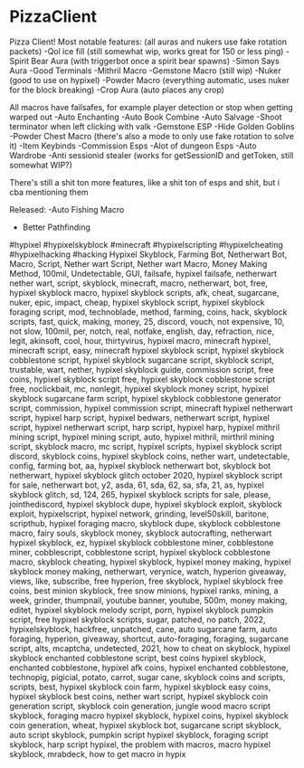 # PizzaClient
Pizza Client!
Most notable features: (all auras and nukers use fake rotation packets)
-Qol ice fill (still somewhat wip, works great for 150 or less ping)
-Spirit Bear Aura (with triggerbot once a spirit bear spawns)
-Simon Says Aura
-Good Terminals
-Mithril Macro
-Gemstone Macro (still wip)
-Nuker (good to use on hypixel)
-Powder Macro (everything automatic, uses nuker for the block breaking)
-Crop Aura (auto places any crop)

All macros have failsafes, for example player detection or stop when getting warped out
-Auto Enchanting
-Auto Book Combine
-Auto Salvage
-Shoot terminator when left clicking with valk
-Gemstone ESP
-Hide Golden Goblins
-Powder Chest Macro (there's also a mode to only use fake rotation to solve it)
-Item Keybinds
-Commission Esps
-Alot of dungeon Esps
-Auto Wardrobe
-Anti sessionid stealer (works for getSessionID and getToken, still somewhat WIP?)

There's still a shit ton more features, like a shit ton of esps and shit, but i cba mentioning them

Released:
-Auto Fishing Macro
- Better Pathfinding

#hypixel #hypixelskyblock #minecraft #hypixelscripting #hypixelcheating #hypixelhacking #hacking
Hypixel Skyblock, Farming Bot, Netherwart Bot, Macro, Script, Nether wart Script, Nether wart Macro, Money Making Method, 100mil, Undetectable, GUI, failsafe, hypixel failsafe, netherwart nether wart, script, skyblock, minecraft, macro, netherwart, bot, free, hypixel skyblock macro, hypixel skyblock scripts, afk, cheat, sugarcane, nuker, epic, impact, cheap, hypixel skyblock script, hypixel skyblock foraging script, mod, technoblade, method, farming, coins, hack, skyblock scripts, fast, quick, making, money, 25, discord, vouch, not expensive, 10, not slow, 100mil, per, notch, real, notfake, english, day, refraction, nice, legit, akinsoft, cool, hour, thirtyvirus, hypixel macro, minecraft hypixel, minecraft script, easy, minecraft hypixel skyblock script, hypixel skyblock cobblestone script, hypixel skyblock sugarcane script, skyblock script, trustable, wart, nether, hypixel skyblock guide, commission script, free coins, hypixel skyblock script free, hypixel skyblock cobblestone script free, noclickbait, mc, nonlegit, hypixel skyblock money script, hypixel skyblock sugarcane farm script, hypixel skyblock cobblestone generator script, commission, hypixel commission script, minecraft hypixel netherwart script, hypixel harp script, hypixel bedwars, netherwart script, hypixel script, hypixel netherwart script, harp script, hypixel harp, hypixel mithril mining script, hypixel mining script, auto, hypixel mithril, mirthril mining script, skyblock macro, mc script, hypixel scripts, hypixel skyblock script discord, skyblock coins, hypixel skyblock coins, nether wart, undetectable, config, farming bot, aa, hypixel skyblock netherwart bot, skyblock bot netherwart, hypixel skyblock glitch october 2020, hypixel skyblock script for sale, netherwart bot, y2, asda, 61, sda, 62, sa, sfa, 21, as, hypixel skyblock glitch, sd, 124, 265, hypixel skyblock scripts for sale, please, jointhediscord, hypixel skyblock dupe, hypixel skyblock exploit, skyblock exploit, hypixelscript, hypixel network, grinding, level50skill, baritone, scripthub, hypixel foraging macro, skyblock dupe, skyblock cobblestone macro, fairy souls, skyblock money, skyblock autocrafting, netherwart hypixel skyblock, ez, hypixel skyblock cobblestone miner, cobblestone miner, cobblescript, cobblestone script, hypixel skyblock cobblestone macro, skyblock cheating, hypixel skyblock, hypixel money making, hypixel skyblock money making, netherwart, verynice, watch, hyperion giveaway, views, like, subscribe, free hyperion, free skyblock, hypixel skyblock free coins, best minion skyblock, free snow minions, hypixel ranks,  mining, a week, grinder, thumpnail, youtube banner, youtube, 500m, money making, editet, hypixel skyblock melody script, porn, hypixel skyblock pumpkin script, free hypixel skyblock scripts, sugar, patched, no patch, 2022, hypixelskyblock, hackfree, unpatched, cane, auto sugarcane farm, auto foraging, hyperion, giveaway, shortcut, auto-foraging, foraging, sugarcane script, alts, mcaptcha, undetected, 2021, how to cheat on skyblock, hypixel skyblock enchanted cobblestone script, best coins hypixel skyblock, enchanted cobblestone, hypixel afk coins, hypixel enchanted cobblestone, technopig, pigicial, potato, carrot, sugar cane, skyblock coins and scripts, scripts, best, hypixel skyblock coin farm, hypixel skyblock easy coins, hypixel skyblock best coins, nether wart script, hypixel skyblock coin generation script, skyblock coin generation, jungle wood macro script skyblock, foraging macro hypixel skyblock, hypixel coins, hypixel skyblock coin generation, wheat, hypixel skyblock bot, sugarcane script skyblock, auto script skyblock, pumpkin script hypixel skyblock, foraging script skyblock, harp script hypixel, the problem with macros, macro hypixel skyblock, mrabdeck, how to get macro in hypix
